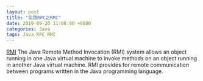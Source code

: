 ```yaml
---
layout: post
title: "实践RPC之RMI"
date: 2019-09-20 11:08:00 +0800
categories: Java
tags: Java RPC RMI
---
```


[RMI](https://docs.oracle.com/javase/tutorial/rmi/index.html) The Java Remote Method Invocation (RMI) system allows an object running in one Java virtual machine to invoke methods on an object running in another Java virtual machine. RMI provides for remote communication between programs written in the Java programming language.

